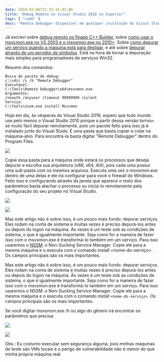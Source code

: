 ```yaml
---
date: 2019-03-06T21:33:15-03:00
title: "Debug Remoto no Visual Studio 2010 ou Superior"
tags: [ "code" ]
desc: "Remote Debugger disponível em qualquer instalação do Visual Studio. Use-o para depurar serviços, por exemplo."
---
```

Já escrevi sobre [debug remoto no finado C++ Builder](/debug-remoto-no-c-builder), sobre [como usar o msvcmon.exe no VS 2003 e o msvsmon.exe no 2010+](/debugger-remoto-do-visual-studio). Sobre [como depurar um serviço quando a máquina está para desligar](/depurando-ate-o-ultimo-segundo), e até sobre [depurar através de um servidor de símbolos](/depurando-ate-o-fim-do-mundo-e-de-volta-de-novo-source-server-com-github). Está na hora de tornar a depuração mais simples para programadores de serviços Win32.

Resumo dos comandos:

```
Busca do pacote de debug:
c:\>dir /s /b "Remote Debugger"
Executável:
C:\Tools\Remote Debugger\x64\msvsmon.exe
Argumentos:
/noauth /anyuser /timeout 99999999 /silent
Serviço:
C:\Tools\nssm.exe install Msvcmon
```

Hoje em dia, às vésperas do Visual Studio 2019, espero que todo mundo use pelo menos o Visual Studio 2010 porque a partir dessa versão tornou-se muito fácil depurar remotamente, pois um pacote feito para isso já é instalado junto do Visual Studo. É uma pasta que basta copiar e colar na máquina-alvo. Para encontrá-la basta digitar "Remote Debugger" dentro do Program Files.

![](/images/bE6YxtY.png)

Copie essa pasta para a máquina onde estará os processos que deseja depurar e escolha sua arquitetura (x86, x64, i64), pois cada uma possui uma sub-pasta com os mesmos arquivos. Executa uma vez o msvsmon.exe dentro de uma delas e ele irá configurar para você o firewall do Windows. Feito isso e configurando através da janela que aparece o resto dos parâmetros basta atachar o processo ou iniciá-lo remotamente pela configuração do seu projeto no Visual Studio.

![](/images/hjjz55J.png)

![](/images/bA4u3NZ.png)

Mas este artigo não é sobre isso, é um pouco mais fundo: depurar serviços. Eles rodam na conta de sistema e muitas vezes é preciso depurá-los antes ou depois do logon na máquina. Às vezes é um teste sob as condições de sistema, o que é igualmente importante. Seja como for a maneira de fazer isso com o msvsmon.exe é transformá-lo também em um serviço. Para isso usaremos o [NSSM](https://nssm.cc/): o Non-Sucking Service Manager. Copie ele para a mesma máquina e o executa com o comando install <nome-do-serviço>. Os campos principais são os mais importantes.

Mas este artigo não é sobre isso, é um pouco mais fundo: depurar serviços. Eles rodam na conta de sistema e muitas vezes é preciso depurá-los antes ou depois do logon na máquina. Às vezes é um teste sob as condições de sistema, o que é igualmente importante. Seja como for a maneira de fazer isso com o msvsmon.exe é transformá-lo também em um serviço. Para isso usaremos o NSSM: o Non-Sucking Service Manager. Copie ele para a mesma máquina e o executa com o comando install `<nome-do-serviço>`. Os campos principais são os mais importantes.

Se você digitar msvsmon.exe /h ou algo do gênero irá encontrar os parâmetros que precisa:

![](/images/4uyf5t7.png)

![](/images/yEpsIR5.png)

Obs.: Eu costumo executar sem segurança alguma, pois minhas máquinas de teste são VMs locais e o perigo de vulnerabilidade não é menor do que minha própria máquina real.

